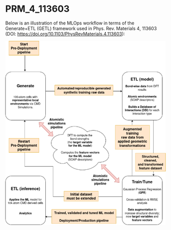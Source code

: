 # PRM_4_113603

Below is an illustration of the MLOps workflow in terms of the Generate+ETL (GETL) framework used in Phys. Rev. Materials 4, 113603 (DOI: https://doi.org/10.1103/PhysRevMaterials.4.113603):

![MLOPs workflow used in PRM_4_113603](img/PRM_4_113603_MLOps.drawio.png)
